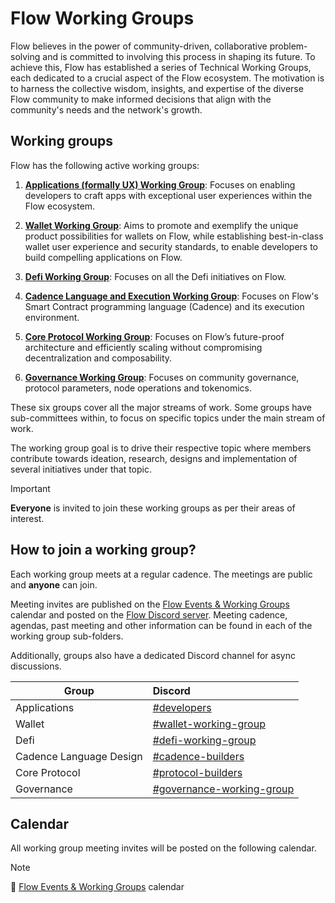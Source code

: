 # Flow Working Groups

Flow believes in the power of community-driven, collaborative problem-solving and is committed to involving this process in shaping its future.
To achieve this, Flow has established a series of Technical Working Groups, each dedicated to a crucial aspect of the Flow ecosystem.
The motivation is to harness the collective wisdom, insights, and expertise of the diverse Flow community to make informed decisions that align with the community's needs and the network's growth.

## Working groups

Flow has the following active working groups:

1. **[Applications (formally UX) Working Group](./user_experience_working_group)**: Focuses on enabling developers to craft apps with exceptional user experiences within the Flow ecosystem.


2. **[Wallet Working Group](./wallet_working_group)**: Aims to promote and exemplify the unique product possibilities for wallets on Flow, while establishing best-in-class wallet user experience and security standards, to enable developers to build compelling applications on Flow.


3. **[Defi Working Group](./defi_working_group)**: Focuses on all the Defi initiatives on Flow.


4. **[Cadence Language and Execution Working Group](./cadence_language_and_execution_working_group)**: Focuses on Flow's Smart Contract programming language (Cadence) and its execution environment.


5. **[Core Protocol Working Group](./core_protocol_working_group)**: Focuses on Flow’s future-proof architecture and efficiently scaling without compromising decentralization and composability.


6. **[Governance Working Group](./governance_working_group)**: Focuses on community governance, protocol parameters, node operations and tokenomics.


These six groups cover all the major streams of work. Some groups have sub-committees within, to focus on specific topics under the main stream of work.

The working group goal is to drive their respective topic where members contribute towards ideation, research, designs and implementation of several initiatives under that topic.

> [!IMPORTANT]
> **Everyone** is invited to join these working groups as per their areas of interest. 
>

## How to join a working group?

Each working group meets at a regular cadence. The meetings are public and **anyone** can join.

Meeting invites are published on the [Flow Events & Working Groups](https://bit.ly/flow-events-calendar) calendar and posted on the [Flow Discord server](https://discord.com/invite/J6fFnh2xx6).
Meeting cadence, agendas, past meeting and other information can be found in each of the working group sub-folders.

Additionally, groups also have a dedicated Discord channel for async discussions.


| Group                   | Discord                                                                                          |
|-------------------------|:-------------------------------------------------------------------------------------------------|
| Applications         | [#developers](https://discord.com/channels/613813861610684416/1162086721471647874)                                                                                                    |
| Wallet                  | [#wallet-working-group](https://discord.com/channels/613813861610684416/1197612609864728616)     |
| Defi                    | [#defi-working-group](https://discord.com/channels/613813861610684416/1198082772141621408/)      |
| Cadence Language Design | [#cadence-builders](https://discord.com/channels/613813861610684416/1108479699732152503)         |
| Core Protocol           | [#protocol-builders](https://discord.com/channels/613813861610684416/1108968095982293002)        |
| Governance              | [#governance-working-group](https://discord.com/channels/613813861610684416/1179919909648601118) |


## Calendar

All working group meeting invites will be posted on the following calendar.
> [!NOTE]
> 📆 [Flow Events & Working Groups](https://bit.ly/flow-events-calendar) calendar
>

